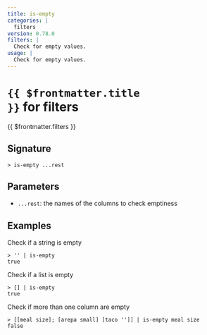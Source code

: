 ```yaml
---
title: is-empty
categories: |
  filters
version: 0.78.0
filters: |
  Check for empty values.
usage: |
  Check for empty values.
---
```


# <code>{{ $frontmatter.title }}</code> for filters

<div class='command-title'>{{ $frontmatter.filters }}</div>

## Signature

```> is-empty ...rest```

## Parameters

 -  `...rest`: the names of the columns to check emptiness

## Examples

Check if a string is empty
```shell
> '' | is-empty
true
```

Check if a list is empty
```shell
> [] | is-empty
true
```

Check if more than one column are empty
```shell
> [[meal size]; [arepa small] [taco '']] | is-empty meal size
false
```
